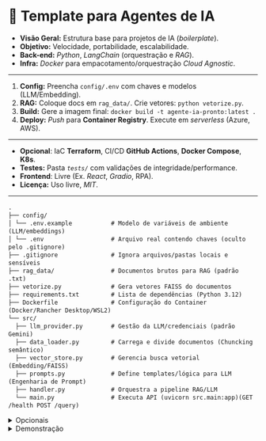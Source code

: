 # 🤖 Template para Agentes de IA

* **Visão Geral:** Estrutura base para projetos de IA (*boilerplate*).
* **Objetivo:** Velocidade, portabilidade, escalabilidade.
* **Back-end:** *Python*, *LangChain* (orquestração e *RAG*).
* **Infra:** *Docker* para empacotamento/orquestração *Cloud Agnostic*.
---
1.  **Config:** Preencha `config/.env` com chaves e modelos (LLM/Embedding).
2.  **RAG:** Coloque docs em `rag_data/`. Crie vetores: `python vetorize.py`.
3.  **Build:** Gere a imagem final: `docker build -t agente-ia-pronto:latest .`
4.  **Deploy:** *Push* para **Container Registry**. Execute em *serverless* (Azure, AWS).
---    
* **Opcional**:  IaC **Terraform**, CI/CD **GitHub Actions**, **Docker Compose**, **K8s**.
* **Testes:** Pasta *`tests/`* com validações de integridade/performance. 
* **Frontend**: Livre (Ex. *React*, *Gradio*, RPA). 
* **Licença:** Uso livre, *MIT*. ️
---

```
.
├── config/                  
│ └── .env.example           # Modelo de variáveis de ambiente (LLM/embeddings)
│ └── .env                   # Arquivo real contendo chaves (oculto pelo .gitignore)
├── .gitignore               # Ignora arquivos/pastas locais e sensíveis
├── rag_data/                # Documentos brutos para RAG (padrão .txt)
├── vetorize.py              # Gera vetores FAISS do documentos
├── requirements.txt         # Lista de dependências (Python 3.12)
├── Dockerfile               # Configuração do Container (Docker/Rancher Desktop/WSL2)
└── src/
  ├── llm_provider.py        # Gestão da LLM/credenciais (padrão Gemini)
  ├── data_loader.py         # Carrega e divide documentos (Chuncking semântico)
  ├── vector_store.py        # Gerencia busca vetorial (Embedding/FAISS)
  ├── prompts.py             # Define templates/lógica para LLM (Engenharia de Prompt)
  ├── handler.py             # Orquestra a pipeline RAG/LLM 
  └── main.py                # Executa API (uvicorn src.main:app)(GET /health POST /query)
```
</details>

<details><summary>Opcionais</summary>

```
└── ops/                     # Complementos para customização e infra (Em desenvolvimento)
  ├── providers/             # Outros provedores LLMs (Substitua llm_provider.py) 
  ├── loaders/               # Outros formatos .pdf/.docx/sql (Substitua data_loader.py)
  ├── agent_roles/           # Outros Multi-Agentes especializados (Substitua prompts.py)
  ├── tests/                 # Testes Assertividade do RAG/Carga/Latência 
  ├── packages/              # Pacotes/Módulos proprietários (PyPI Interno/JFrog)
  ├── poetry/                # Gerenciador de dependências do Poetry (.toml e .lock)
  ├── docker-compose/        # Desenvolvimento multi-container (.yml)
  ├── terraform/             # Infraestrutura como código (.tf)
  ├── frontend/              # Interface web (Gradio)
  ├── kubernetes/            # Configurações K8s (.yaml)
  └── .git/                  # CI/CD GitHub Actions .yml (mover para pasta raiz)

```
</details>

<details><summary>Demonstração</summary>

#### Este guia mostra como subir e testar o agente de IA no Azure usando Cloud Shell
![](/demo_azure.png)
---
- Criar Resource Group: `az group create --name agente-ia-gr --location eastus`
- Criar ACR: `az acr create --resource-group agente-ia-gr --name agenteiacontainer --sku Standard`
- Criar imagem: `docker build -t agenteiacontainer.azurecr.io/app:latest .`
- Login ACR: `docker login agenteiacontainer.azurecr.io -u -p`
- Push imagem: `docker push agenteiacontainer.azurecr.io/app:latest`
- Criar ACI: `az container create --resource-group agente-ia-gr --name aci-agente-ia --image agenteiacontainer.azurecr.io/app:latest --registry-login-server agenteiacontainer.azurecr.io --registry-username --registry-password --dns-name-label aci-agente-ia --ports 8000`
- Testar saúde: `Invoke-WebRequest http://:8000/health`
- Testar consulta: `Invoke-RestMethod -Uri "http://:8000/query" -Method Post -Body '{"question":"Sua pergunta"}' -ContentType "application/json"`
</details>
